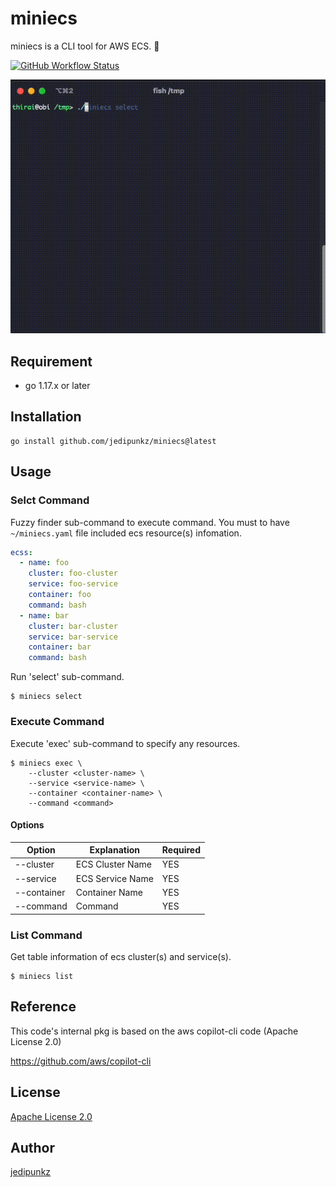 # miniecs

miniecs is a CLI tool for AWS ECS. 🐙

[![GitHub Workflow Status](https://img.shields.io/github/workflow/status/jedipunkz/miniecs/Go-CI?style=flat-square)](https://github.com/jedipunkz/miniecs/actions?query=workflow%3AGo-CI)

<img src="https://raw.githubusercontent.com/jedipunkz/miniecs/main/pix/miniecs.gif">

## Requirement

- go 1.17.x or later

## Installation

```shell
go install github.com/jedipunkz/miniecs@latest
```

## Usage

### Selct Command

Fuzzy finder sub-command to execute command. 
You must to have `~/miniecs.yaml` file included ecs resource(s) infomation.

```yaml
ecss:
  - name: foo
    cluster: foo-cluster
    service: foo-service
    container: foo
    command: bash
  - name: bar
    cluster: bar-cluster
    service: bar-service
    container: bar
    command: bash
```

Run 'select' sub-command.

```shell
$ miniecs select
```

### Execute Command

Execute 'exec' sub-command to specify any resources.

```shell
$ miniecs exec \
    --cluster <cluster-name> \
    --service <service-name> \
    --container <container-name> \
    --command <command>
```

#### Options

| Option      | Explanation          | Required |
|-------------|----------------------|----------|
| --cluster   | ECS Cluster Name     | YES      |
| --service   | ECS Service Name     | YES      |
| --container | Container Name       | YES      |
| --command   | Command              | YES      |

### List Command

Get table information of ecs cluster(s) and service(s).

```shell
$ miniecs list
```

## Reference

This code's internal pkg is based on the aws copilot-cli code (Apache License 2.0)

https://github.com/aws/copilot-cli

## License

[Apache License 2.0](https://github.com/jedipunkz/awscreds/blob/main/LICENSE)

## Author

[jedipunkz](https://twitter.com/jedipunkz)
